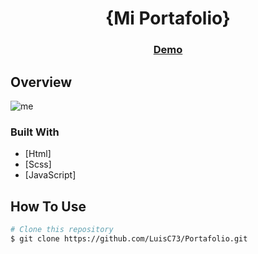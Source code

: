 
<h1 align="center">{Mi Portafolio}</h1>

<div align="center">
  <h3>
    <a href="https://portafolioluismc.netlify.app/">
      Demo
    </a>
  </h3>
</div>

## Overview

![me](https://user-images.githubusercontent.com/80079884/178081932-5b4093f8-60ea-467f-ae86-69ee60a70006.jpg)

### Built With

- [Html]
- [Scss]
- [JavaScript]


## How To Use

```bash
# Clone this repository
$ git clone https://github.com/LuisC73/Portafolio.git

```

